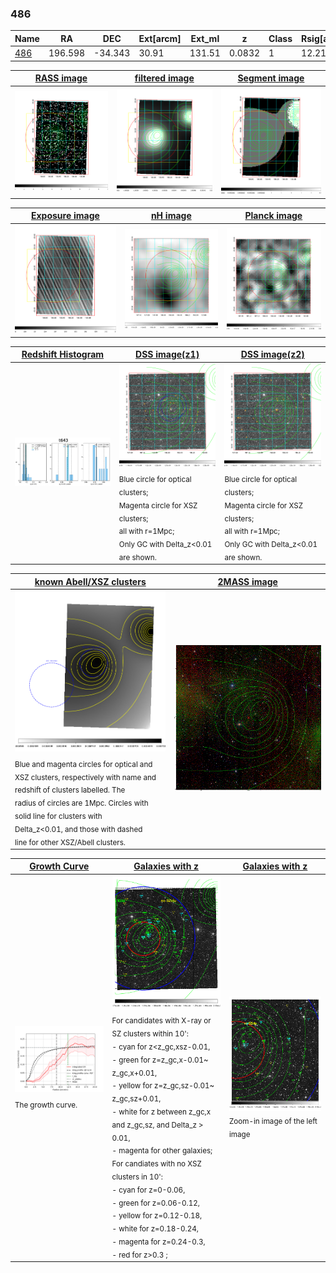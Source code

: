 <div STYLE="page-break-after: always;"></div>

### 486

|Name          |RA          |DEC      | Ext[arcm] | Ext_ml | z    | Class| Rsig[arcmin] | CRsig[c/s] | CR500[c/s] | R500[Mpc] |L500[erg/s]|F500[erg/s/cm^2]| M500[Msun]|Tx[keV]|beta|GC(XSZ,Delta_z<0.01)| GC(OPT,Delta_z<0.01)|GC|alias|
|--------------|------------|------------|---|---|-----------|--------|------|------|----|----|----|----|----|----|----|----|----|----|---|
|[486](script/486.md)     | 196.598       | -34.343       | 30.91    | 131.51   | 0.0832 | 1   | 12.213 |0.199 |0.190 |0.833 |5.774e+43 |3.366e-12 |1.778e+14 |3.134 |0.796 |-, |Wen, |-, |t643|

|[RASS image](../image/486/486_img.pdf)|[filtered image](../image/486/486_fil.pdf)|[Segment image](../image/486/486_seg.pdf)|
|-------------------|--------------------|-------------------|
| <img src="../image/486/486_img.png" width="300">  | <img src="../image/486/486_fil.png" width="300">   | <img src="../image/486/486_seg.png" width="300">  |

|[Exposure image](../image/486/486_mex.pdf)| [nH image](../image/486/486_nh.pdf)| [Planck image](../image/486/486_p.pdf)|
|-------------------|--------------------|-------------------|
|<img src="../image/486/486_mex.png" width="300">   | <img src="../image/486/486_nh.png" width="300">    | <img src="../image/486/486_p.png" width="300"> |

|[Redshift Histogram](../image/486/486_zg.pdf) | [DSS image(z1)](../image/486/486_dss_z1.pdf)      |  [DSS image(z2)](../image/486/486_dss_z2.pdf)    |
|-------------------|--------------------|-------------------|
|<img src="../image/486/486_zg.png" width="300"> |<img src="../image/486/486_dss_z1.png" width="300"> <sub><br>Blue circle for optical clusters; <br>Magenta circle for XSZ clusters; <br>all with r=1Mpc; <br>Only GC with Delta_z<0.01 are shown. </sub>| <img src="../image/486/486_dss_z2.png" width="300"><sub><br>Blue circle for optical clusters; <br>Magenta circle for XSZ clusters; <br>all with r=1Mpc; <br>Only GC with Delta_z<0.01 are shown. </sub> |

|[known Abell/XSZ clusters](../image/486/486_m.pdf) | [2MASS image](../image/486/486_2mass.pdf)      |
|-------------------|-------------------|
|<img src=../image/486/486_m.png width="300"> <sub><br>Blue and magenta circles for optical and <br>XSZ clusters, respectively with name and <br>redshift of clusters labelled. The <br>radius of circles are 1Mpc. Circles with <br>solid line for clusters with <br>Delta_z<0.01, and those with dashed <br>line for other XSZ/Abell clusters.        </sub>|<img src="../image/486/486_2mass.png" width="300">  |

|[Growth Curve](../image/486/486_gca_all.png) |[Galaxies with z](../image/486/486_opt_ned.pdf) |[Galaxies with z](../image/486/486_opt_ned_zoom.pdf) |
|-------------------|-------------------|-------------------|
| <img src="../image/486/486_gca_all.png" width="300"> <sub><br>The growth curve.</sub>| <img src=../image/486/486_opt_ned.png width="300"> <br><sub> For candidates with X-ray or SZ clusters within 10': <br> - cyan for z<z_gc,xsz-0.01, <br> - green for z=z_gc,x-0.01~ z_gc,x+0.01, <br> - yellow for z=z_gc,sz-0.01~ z_gc,sz+0.01, <br> - white for z between z_gc,x and z_gc,sz, and Delta_z > 0.01, <br> - magenta for other galaxies; <br>For candiates with no XSZ clusters in 10': <br> - cyan for z=0-0.06, <br> - green for z=0.06-0.12, <br> - yellow for z=0.12-0.18, <br> - white for z=0.18-0.24, <br> - magenta for z=0.24-0.3, <br> - red for z>0.3 ;  </sub>|<img src=../image/486/486_opt_ned_zoom.png width="300">  <br><sub> Zoom-in image of the left image</sub>|




